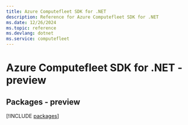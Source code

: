 ```yaml
---
title: Azure Computefleet SDK for .NET
description: Reference for Azure Computefleet SDK for .NET
ms.date: 12/26/2024
ms.topic: reference
ms.devlang: dotnet
ms.service: computefleet
---
```

# Azure Computefleet SDK for .NET - preview
## Packages - preview
[!INCLUDE [packages](computefleet-index.md)]